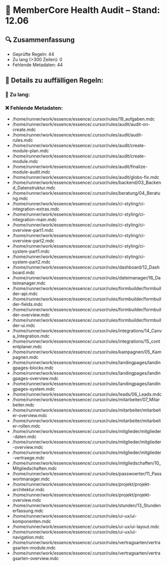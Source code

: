 # 🧠 MemberCore Health Audit – Stand: 12.06

## 🔍 Zusammenfassung
- Geprüfte Regeln: 44
- Zu lang (>300 Zeilen): 0
- Fehlende Metadaten: 44

## 📄 Details zu auffälligen Regeln:

### 📏 Zu lang:

### ❌ Fehlende Metadaten:
- /home/runner/work/essence/essence/.cursor/rules/19_aufgaben.mdc
- /home/runner/work/essence/essence/.cursor/rules/audit/audit-on-create.mdc
- /home/runner/work/essence/essence/.cursor/rules/audit/audit-rules.mdc
- /home/runner/work/essence/essence/.cursor/rules/audit/create-module-plan.mdc
- /home/runner/work/essence/essence/.cursor/rules/audit/create-module.mdc
- /home/runner/work/essence/essence/.cursor/rules/audit/finalize-module-audit.mdc
- /home/runner/work/essence/essence/.cursor/rules/audit/globs-fix.mdc
- /home/runner/work/essence/essence/.cursor/rules/backend/03_Backend_Datenstruktur.mdc
- /home/runner/work/essence/essence/.cursor/rules/beratung/04_Beratung.mdc
- /home/runner/work/essence/essence/.cursor/rules/ci-styling/ci-integration-extras.mdc
- /home/runner/work/essence/essence/.cursor/rules/ci-styling/ci-integration-main.mdc
- /home/runner/work/essence/essence/.cursor/rules/ci-styling/ci-overview-part1.mdc
- /home/runner/work/essence/essence/.cursor/rules/ci-styling/ci-overview-part2.mdc
- /home/runner/work/essence/essence/.cursor/rules/ci-styling/ci-system-part1.mdc
- /home/runner/work/essence/essence/.cursor/rules/ci-styling/ci-system-part2.mdc
- /home/runner/work/essence/essence/.cursor/rules/dashboard/12_Dashboard.mdc
- /home/runner/work/essence/essence/.cursor/rules/dateimanager/16_Dateimanager.mdc
- /home/runner/work/essence/essence/.cursor/rules/formbuilder/formbuilder-api.mdc
- /home/runner/work/essence/essence/.cursor/rules/formbuilder/formbuilder-fields.mdc
- /home/runner/work/essence/essence/.cursor/rules/formbuilder/formbuilder-overview.mdc
- /home/runner/work/essence/essence/.cursor/rules/formbuilder/formbuilder-ui.mdc
- /home/runner/work/essence/essence/.cursor/rules/integrations/14_Canva_Integration.mdc
- /home/runner/work/essence/essence/.cursor/rules/integrations/15_contentplaner.mdc
- /home/runner/work/essence/essence/.cursor/rules/kampagnen/05_Kampagnen.mdc
- /home/runner/work/essence/essence/.cursor/rules/landingpages/landingpages-blocks.mdc
- /home/runner/work/essence/essence/.cursor/rules/landingpages/landingpages-overview.mdc
- /home/runner/work/essence/essence/.cursor/rules/landingpages/landingpages-system.mdc
- /home/runner/work/essence/essence/.cursor/rules/leads/06_Leads.mdc
- /home/runner/work/essence/essence/.cursor/rules/mitarbeiter/07_Mitarbeiter.mdc
- /home/runner/work/essence/essence/.cursor/rules/mitarbeiter/mitarbeiter-overview.mdc
- /home/runner/work/essence/essence/.cursor/rules/mitarbeiter/mitarbeiter-rollen.mdc
- /home/runner/work/essence/essence/.cursor/rules/mitglieder/mitglieder-daten.mdc
- /home/runner/work/essence/essence/.cursor/rules/mitglieder/mitglieder-overview.mdc
- /home/runner/work/essence/essence/.cursor/rules/mitglieder/mitglieder-vertraege.mdc
- /home/runner/work/essence/essence/.cursor/rules/mitgliedschaften/10_Mitgliedschaften.mdc
- /home/runner/work/essence/essence/.cursor/rules/passwoerter/11_Passwortmanager.mdc
- /home/runner/work/essence/essence/.cursor/rules/projekt/projekt-architektur.mdc
- /home/runner/work/essence/essence/.cursor/rules/projekt/projekt-overview.mdc
- /home/runner/work/essence/essence/.cursor/rules/stunden/13_Stundenerfassung.mdc
- /home/runner/work/essence/essence/.cursor/rules/ui-ux/ui-komponenten.mdc
- /home/runner/work/essence/essence/.cursor/rules/ui-ux/ui-layout.mdc
- /home/runner/work/essence/essence/.cursor/rules/ui-ux/ui-navigation.mdc
- /home/runner/work/essence/essence/.cursor/rules/vertragsarten/vertragsarten-module.mdc
- /home/runner/work/essence/essence/.cursor/rules/vertragsarten/vertragsarten-overview.mdc